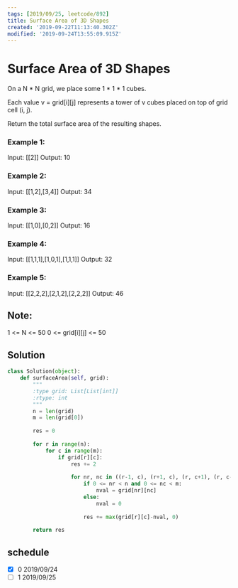 ```yaml
---
tags: [2019/09/25, leetcode/892]
title: Surface Area of 3D Shapes
created: '2019-09-22T11:13:40.302Z'
modified: '2019-09-24T13:55:09.915Z'
---
```


# Surface Area of 3D Shapes

On a N * N grid, we place some 1 * 1 * 1 cubes.

Each value v = grid[i][j] represents a tower of v cubes placed on top of grid cell (i, j).

Return the total surface area of the resulting shapes.

 

### Example 1:

Input: [[2]]
Output: 10

### Example 2:

Input: [[1,2],[3,4]]
Output: 34

### Example 3:

Input: [[1,0],[0,2]]
Output: 16

### Example 4:

Input: [[1,1,1],[1,0,1],[1,1,1]]
Output: 32

### Example 5:

Input: [[2,2,2],[2,1,2],[2,2,2]]
Output: 46
 

## Note:

1 <= N <= 50
0 <= grid[i][j] <= 50

## Solution

```python
class Solution(object):
    def surfaceArea(self, grid):
        """
        :type grid: List[List[int]]
        :rtype: int
        """
        n = len(grid)
        m = len(grid[0])
        
        res = 0
        
        for r in range(n):
            for c in range(m):
                if grid[r][c]:
                    res += 2
                    
                    for nr, nc in ((r-1, c), (r+1, c), (r, c+1), (r, c-1)):
                        if 0 <= nr < n and 0 <= nc < m:
                            nval = grid[nr][nc]
                        else:
                            nval = 0
                        
                        res += max(grid[r][c]-nval, 0)
                        
        return res        
```

## schedule

* [x] 0 2019/09/24
* [ ] 1 2019/09/25
